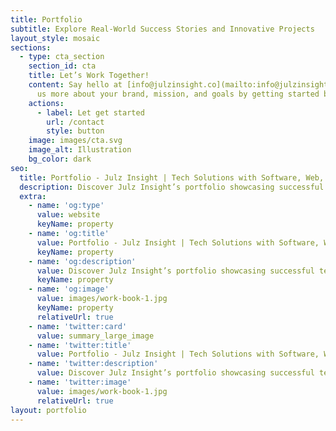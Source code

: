 ```yaml
---
title: Portfolio
subtitle: Explore Real-World Success Stories and Innovative Projects
layout_style: mosaic
sections:
  - type: cta_section
    section_id: cta
    title: Let’s Work Together!
    content: Say hello at [info@julzinsight.co](mailto:info@julzinsight.co) or tell
      us more about your brand, mission, and goals by getting started below.
    actions:
      - label: Let get started
        url: /contact
        style: button
    image: images/cta.svg
    image_alt: Illustration
    bg_color: dark
seo:
  title: Portfolio - Julz Insight | Tech Solutions with Software, Web, Cloud & Digital Transformation Expertise
  description: Discover Julz Insight’s portfolio showcasing successful tech projects, innovative solutions, and collaborations with esteemed clients. See our case studies, and internal products, and meet our expert team.
  extra:
    - name: 'og:type'
      value: website
      keyName: property
    - name: 'og:title'
      value: Portfolio - Julz Insight | Tech Solutions with Software, Web, Cloud & Digital Transformation Expertise
      keyName: property
    - name: 'og:description'
      value: Discover Julz Insight’s portfolio showcasing successful tech projects, innovative solutions, and collaborations with esteemed clients. See our case studies, and internal products, and meet our expert team.
      keyName: property
    - name: 'og:image'
      value: images/work-book-1.jpg
      keyName: property
      relativeUrl: true
    - name: 'twitter:card'
      value: summary_large_image
    - name: 'twitter:title'
      value: Portfolio - Julz Insight | Tech Solutions with Software, Web, Cloud & Digital Transformation Expertise
    - name: 'twitter:description'
      value: Discover Julz Insight’s portfolio showcasing successful tech projects, innovative solutions, and collaborations with esteemed clients. See our case studies, and internal products, and meet our expert team.
    - name: 'twitter:image'
      value: images/work-book-1.jpg
      relativeUrl: true
layout: portfolio
---
```

